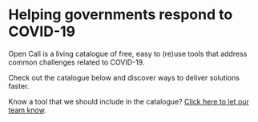 # Helping governments respond to COVID-19

Open Call is a living catalogue of free, easy to (re)use tools that address common challenges related to COVID-19.

Check out the catalogue below and discover ways to deliver solutions faster.  

Know a tool that we should include in the catalogue? [Click here to let our team know](https://docs.google.com/forms/d/e/1FAIpQLSdWbl_vdlE1_eIVuZk3mgG46ulp90o-m0kN8YgqjvDuc59GIw/viewform).
